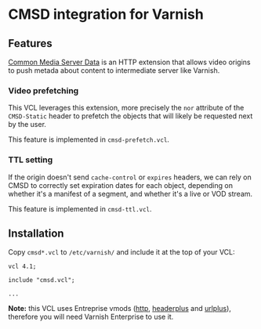 # CMSD integration for Varnish

## Features

[Common Media Server Data](https://shop.cta.tech/products/web-application-video-ecosystem-common-media-server-data-cta-5006) is an HTTP extension that allows video origins to push metada about content to intermediate server like Varnish.

### Video prefetching

This VCL leverages this extension, more precisely the `nor` attribute of the `CMSD-Static` header to prefetch the objects that will likely be requested next by the user.

This feature is implemented in `cmsd-prefetch.vcl`.

### TTL setting

If the origin doesn't send `cache-control` or `expires` headers, we can rely on CMSD to correctly set expiration dates for each object, depending on whether it's a manifest of a segment, and whether it's a live or VOD stream.

This feature is implemented in `cmsd-ttl.vcl`.

## Installation

Copy `cmsd*.vcl` to `/etc/varnish/` and include it at the top of your VCL:

```
vcl 4.1;

include "cmsd.vcl";

...
```

**Note:** this VCL uses Entreprise vmods ([http](https://docs.varnish-software.com/varnish-enterprise/vmods/http/), [headerplus](https://docs.varnish-software.com/varnish-enterprise/vmods/headerplus/) and [urlplus](https://docs.varnish-software.com/varnish-enterprise/vmods/urlplus/)), therefore you will need Varnish Enterprise to use it.
